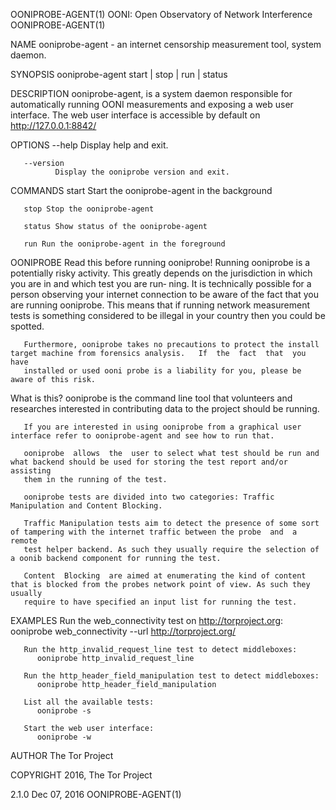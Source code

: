 OONIPROBE-AGENT(1)                                OONI: Open Observatory of Network Interference                                OONIPROBE-AGENT(1)

NAME
       ooniprobe-agent - an internet censorship measurement tool, system daemon.

SYNOPSIS
       ooniprobe-agent start | stop | run | status

DESCRIPTION
       ooniprobe-agent, is a system daemon responsible for automatically running OONI measurements and exposing a web user interface. The web user
       interface is accessible by default on http://127.0.0.1:8842/

OPTIONS
       --help Display help and exit.

       --version
              Display the ooniprobe version and exit.

COMMANDS
       start Start the ooniprobe-agent in the background

       stop Stop the ooniprobe-agent

       status Show status of the ooniprobe-agent

       run Run the ooniprobe-agent in the foreground

OONIPROBE
   Read this before running ooniprobe!
       Running ooniprobe is a potentially risky activity. This greatly depends on the jurisdiction in which you are in and which test you are run‐
       ning.  It  is  technically possible for a person observing your internet connection to be aware of the fact that you are running ooniprobe.
       This means that if running network measurement tests is something considered to be illegal in your country then you could be spotted.

       Furthermore, ooniprobe takes no precautions to protect the install target machine from forensics analysis.   If  the  fact  that  you  have
       installed or used ooni probe is a liability for you, please be aware of this risk.

   What is this?
       ooniprobe is the command line tool that volunteers and researches interested in contributing data to the project should be running.

       If you are interested in using ooniprobe from a graphical user interface refer to ooniprobe-agent and see how to run that.

       ooniprobe  allows  the  user to select what test should be run and what backend should be used for storing the test report and/or assisting
       them in the running of the test.

       ooniprobe tests are divided into two categories: Traffic Manipulation and Content Blocking.

       Traffic Manipulation tests aim to detect the presence of some sort of tampering with the internet traffic between the probe  and  a  remote
       test helper backend. As such they usually require the selection of a oonib backend component for running the test.

       Content  Blocking  are aimed at enumerating the kind of content that is blocked from the probes network point of view. As such they usually
       require to have specified an input list for running the test.

EXAMPLES
       Run the web_connectivity test on http://torproject.org:
          ooniprobe web_connectivity --url http://torproject.org/

       Run the http_invalid_request_line test to detect middleboxes:
          ooniprobe http_invalid_request_line

       Run the http_header_field_manipulation test to detect middleboxes:
          ooniprobe http_header_field_manipulation

       List all the available tests:
          ooniprobe -s

       Start the web user interface:
          ooniprobe -w

AUTHOR
       The Tor Project

COPYRIGHT
       2016, The Tor Project

2.1.0                                                              Dec 07, 2016                                                 OONIPROBE-AGENT(1)
